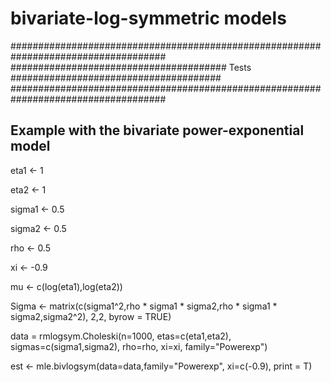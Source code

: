 # bivariate-log-symmetric models

####################################################################################
####################################### Tests ######################################
####################################################################################
## Example with the bivariate power-exponential model 

eta1   <- 1

eta2   <- 1

sigma1 <- 0.5

sigma2 <- 0.5

rho    <- 0.5

xi     <- -0.9

mu     <- c(log(eta1),log(eta2))

Sigma  <- matrix(c(sigma1^2,rho * sigma1 * sigma2,rho * sigma1 * sigma2,sigma2^2), 2,2, byrow = TRUE)

data = rmlogsym.Choleski(n=1000, etas=c(eta1,eta2), sigmas=c(sigma1,sigma2), rho=rho,  xi=xi, family="Powerexp")

est <- mle.bivlogsym(data=data,family="Powerexp", xi=c(-0.9), print = T)
